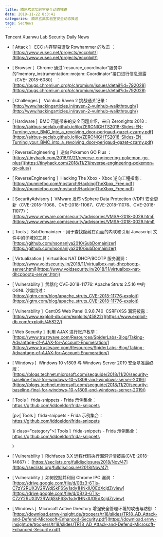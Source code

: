```yaml
---
title: 腾讯玄武实验室安全动态推送
date: 2018-11-22 8:3:41
categories: 腾讯玄武实验室安全动态推送
tags: SecNews
---
```


Tencent Xuanwu Lab Security Daily News  
* [ Attack ]   ECC 内存容易遭受 Rowhammer 的攻击 ：   
[https://www.vusec.net/projects/eccploit/](https://www.vusec.net/projects/eccploit/)  

* [ Browser ]  Chrome 通过“resource_coordinator”服务中的“memory_instrumentation::mojom::Coordinator”接口进行信息泄露（CVE- 2018-6080） ：   
[https://bugs.chromium.org/p/chromium/issues/detail?id=792028](https://bugs.chromium.org/p/chromium/issues/detail?id=792028)  

* [ Challenges ]   Vulnhub Raven 2 挑战通关记录：   
[http://www.hackingarticles.in/raven-2-vulnhub-walkthrough/](http://www.hackingarticles.in/raven-2-vulnhub-walkthrough/)  

* [ Hardware ]  BMC 可能带来的安全问题介绍，来自 Zeronights 2018：   
[https://airbus-seclab.github.io/ilo/ZERONIGHTS2018-Slides-EN-Turning_your_BMC_into_a_revolving_door-perigaud-gazet-czarny.pdf](https://airbus-seclab.github.io/ilo/ZERONIGHTS2018-Slides-EN-Turning_your_BMC_into_a_revolving_door-perigaud-gazet-czarny.pdf)  

* [ ReverseEngineering ]  逆向 Pokemon GO Plus ：   
[https://tinyhack.com/2018/11/21/reverse-engineering-pokemon-go-plus/](https://tinyhack.com/2018/11/21/reverse-engineering-pokemon-go-plus/)  

* [ ReverseEngineering ]  Hacking The Xbox - Xbox 逆向工程指南：   
[https://bunniefoo.com/nostarch/HackingTheXbox_Free.pdf](https://bunniefoo.com/nostarch/HackingTheXbox_Free.pdf)  

* [ SecurityAdvisory ]  VMware 发布 vSphere Data Protection (VDP) 安全更新（CVE-2018-11066、CVE-2018-11067、CVE-2018-11076、CVE-2018-11077）：   
[https://www.vmware.com/security/advisories/VMSA-2018-0029.html](https://www.vmware.com/security/advisories/VMSA-2018-0029.html)  

* [ Tools ]  SubDomainizer - 用于查找隐藏在页面的内联和引用 Javascript 文件中的子域的工具：   
[https://github.com/nsonaniya2010/SubDomainizer](https://github.com/nsonaniya2010/SubDomainizer)  

* [ Virtualization ]  VirtualBox NAT DHCP/BOOTP 服务漏洞：   
[https://www.voidsecurity.in/2018/11/virtualbox-nat-dhcpbootp-server.html](https://www.voidsecurity.in/2018/11/virtualbox-nat-dhcpbootp-server.html)  

* [ Vulnerability ]  武器化 CVE-2018-11776: Apache Struts 2.5.16 中的 OGNL 沙盒绕过：   
[https://lgtm.com/blog/apache_struts_CVE-2018-11776-exploit](https://lgtm.com/blog/apache_struts_CVE-2018-11776-exploit)  

* [ Vulnerability ]  CentOS Web Panel 0.9.8.740  CSRF/XSS 漏洞披露：   
[https://www.exploit-db.com/exploits/45822/](https://www.exploit-db.com/exploits/45822/)  

* [ Web Security ]  利用 AJAX 进行账户枚举：   
[https://www.trustwave.com/Resources/SpiderLabs-Blog/Taking-Advantage-of-AJAX-for-Account-Enumeration/](https://www.trustwave.com/Resources/SpiderLabs-Blog/Taking-Advantage-of-AJAX-for-Account-Enumeration/)  

* [ Windows ]  Windows 10 v1809 与 Windows Server 2019 安全基准最终版：   
[https://blogs.technet.microsoft.com/secguide/2018/11/20/security-baseline-final-for-windows-10-v1809-and-windows-server-2019/](https://blogs.technet.microsoft.com/secguide/2018/11/20/security-baseline-final-for-windows-10-v1809-and-windows-server-2019/)  

* [ Tools ]  frida-snippets - Frida 示例集合：https://github.com/iddoeldor/frida-snippets</p>
[p><span class="category">[ Tools ]</span>  frida-snippets - Frida 示例集合：https://github.com/iddoeldor/frida-snippets</p>]( class="category">[ Tools ]</span>  frida-snippets - Frida 示例集合：https://github.com/iddoeldor/frida-snippets</p>)  

* [ Vulnerability ]  Richfaces 3.X 远程代码执行漏洞详情披露(CVE-2018-14667)： 
[https://seclists.org/fulldisclosure/2018/Nov/47](https://seclists.org/fulldisclosure/2018/Nov/47)  

* [ Vulnerability ]  如何挖掘并利用 Chrome IPC 漏洞 ： 
[https://drive.google.com/file/d/0Bz3-6TIs-C7zY2RUX3V2RWdjSkF6Sy1sdy1HNklUOEdXcjdZ/view](https://drive.google.com/file/d/0Bz3-6TIs-C7zY2RUX3V2RWdjSkF6Sy1sdy1HNklUOEdXcjdZ/view)  

* [ Windows ]  Microsoft Active Directory 增强安全管理环境的攻击与防御 ： 
[https://download.ernw-insight.de/troopers/tr18/slides/TR18_AD_Attack-and-Defend-Microsoft-Enhanced-Security.pdf](https://download.ernw-insight.de/troopers/tr18/slides/TR18_AD_Attack-and-Defend-Microsoft-Enhanced-Security.pdf)  

